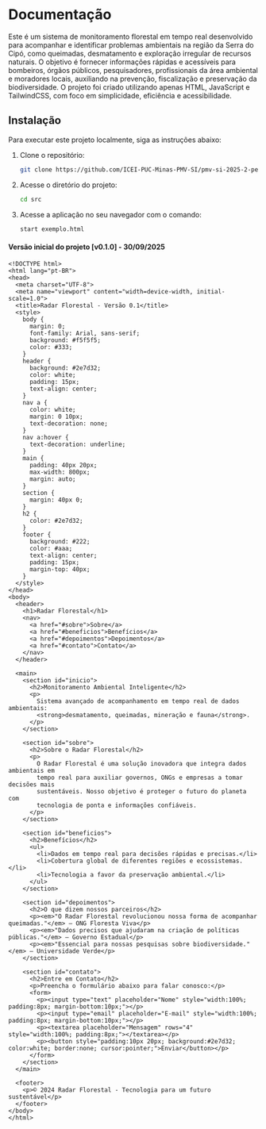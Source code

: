 # Documentação

Este é um sistema de monitoramento florestal em tempo real desenvolvido para acompanhar e identificar problemas ambientais na região da Serra do Cipó, como queimadas, desmatamento e exploração irregular de recursos naturais. O objetivo é fornecer informações rápidas e acessíveis para bombeiros, órgãos públicos, pesquisadores, profissionais da área ambiental e moradores locais, auxiliando na prevenção, fiscalização e preservação da biodiversidade. O projeto foi criado utilizando apenas HTML, JavaScript e TailwindCSS, com foco em simplicidade, eficiência e acessibilidade.

## Instalação

Para executar este projeto localmente, siga as instruções abaixo:

1. Clone o repositório:

   ```bash
   git clone https://github.com/ICEI-PUC-Minas-PMV-SI/pmv-si-2025-2-pe1-t3-eco-visao.git
   ```

2. Acesse o diretório do projeto:

   ```bash
   cd src
   ```

3. Acesse a aplicação no seu navegador com o comando:

   ```bash
   start exemplo.html
   ```

#### Versão inicial do projeto [v0.1.0] - 30/09/2025

```
<!DOCTYPE html>
<html lang="pt-BR">
<head>
  <meta charset="UTF-8">
  <meta name="viewport" content="width=device-width, initial-scale=1.0">
  <title>Radar Florestal - Versão 0.1</title>
  <style>
    body {
      margin: 0;
      font-family: Arial, sans-serif;
      background: #f5f5f5;
      color: #333;
    }
    header {
      background: #2e7d32;
      color: white;
      padding: 15px;
      text-align: center;
    }
    nav a {
      color: white;
      margin: 0 10px;
      text-decoration: none;
    }
    nav a:hover {
      text-decoration: underline;
    }
    main {
      padding: 40px 20px;
      max-width: 800px;
      margin: auto;
    }
    section {
      margin: 40px 0;
    }
    h2 {
      color: #2e7d32;
    }
    footer {
      background: #222;
      color: #aaa;
      text-align: center;
      padding: 15px;
      margin-top: 40px;
    }
  </style>
</head>
<body>
  <header>
    <h1>Radar Florestal</h1>
    <nav>
      <a href="#sobre">Sobre</a>
      <a href="#beneficios">Benefícios</a>
      <a href="#depoimentos">Depoimentos</a>
      <a href="#contato">Contato</a>
    </nav>
  </header>

  <main>
    <section id="inicio">
      <h2>Monitoramento Ambiental Inteligente</h2>
      <p>
        Sistema avançado de acompanhamento em tempo real de dados ambientais:
        <strong>desmatamento, queimadas, mineração e fauna</strong>.
      </p>
    </section>

    <section id="sobre">
      <h2>Sobre o Radar Florestal</h2>
      <p>
        O Radar Florestal é uma solução inovadora que integra dados ambientais em
        tempo real para auxiliar governos, ONGs e empresas a tomar decisões mais
        sustentáveis. Nosso objetivo é proteger o futuro do planeta com
        tecnologia de ponta e informações confiáveis.
      </p>
    </section>

    <section id="beneficios">
      <h2>Benefícios</h2>
      <ul>
        <li>Dados em tempo real para decisões rápidas e precisas.</li>
        <li>Cobertura global de diferentes regiões e ecossistemas.</li>
        <li>Tecnologia a favor da preservação ambiental.</li>
      </ul>
    </section>

    <section id="depoimentos">
      <h2>O que dizem nossos parceiros</h2>
      <p><em>"O Radar Florestal revolucionou nossa forma de acompanhar queimadas."</em> — ONG Floresta Viva</p>
      <p><em>"Dados precisos que ajudaram na criação de políticas públicas."</em> — Governo Estadual</p>
      <p><em>"Essencial para nossas pesquisas sobre biodiversidade."</em> — Universidade Verde</p>
    </section>

    <section id="contato">
      <h2>Entre em Contato</h2>
      <p>Preencha o formulário abaixo para falar conosco:</p>
      <form>
        <p><input type="text" placeholder="Nome" style="width:100%; padding:8px; margin-bottom:10px;"></p>
        <p><input type="email" placeholder="E-mail" style="width:100%; padding:8px; margin-bottom:10px;"></p>
        <p><textarea placeholder="Mensagem" rows="4" style="width:100%; padding:8px;"></textarea></p>
        <p><button style="padding:10px 20px; background:#2e7d32; color:white; border:none; cursor:pointer;">Enviar</button></p>
      </form>
    </section>
  </main>

  <footer>
    <p>© 2024 Radar Florestal - Tecnologia para um futuro sustentável</p>
  </footer>
</body>
</html>
```